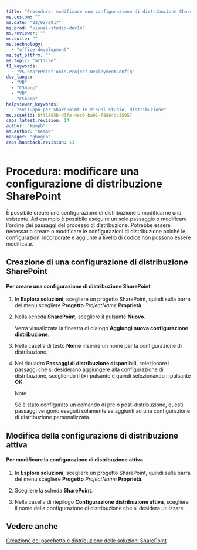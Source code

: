 ```yaml
---
title: "Procedura: modificare una configurazione di distribuzione SharePoint"
ms.custom: ""
ms.date: "02/02/2017"
ms.prod: "visual-studio-dev14"
ms.reviewer: ""
ms.suite: ""
ms.technology: 
  - "office-development"
ms.tgt_pltfrm: ""
ms.topic: "article"
f1_keywords: 
  - "VS.SharePointTools.Project.DeploymentConfig"
dev_langs: 
  - "VB"
  - "CSharp"
  - "VB"
  - "CSharp"
helpviewer_keywords: 
  - "sviluppo per SharePoint in Visual Studio, distribuzione"
ms.assetid: bff1895b-d3fe-4ec0-ba91-f8884dc35957
caps.latest.revision: 14
author: "kempb"
ms.author: "kempb"
manager: "ghogen"
caps.handback.revision: 13
---
```

# Procedura: modificare una configurazione di distribuzione SharePoint
  È possibile creare una configurazione di distribuzione o modificarne una esistente.  Ad esempio è possibile eseguire un solo passaggio o modificare l'ordine dei passaggi del processo di distribuzione.  Potrebbe essere necessario creare o modificare le configurazioni di distribuzione poiché le configurazioni incorporate e aggiunte a livello di codice non possono essere modificate.  
  
## Creazione di una configurazione di distribuzione SharePoint  
  
#### Per creare una configurazione di distribuzione SharePoint  
  
1.  In **Esplora soluzioni**, scegliere un progetto SharePoint, quindi sulla barra dei menu scegliere **Progetto** *ProjectName* **Proprietà**.  
  
2.  Nella scheda **SharePoint**, scegliere il pulsante **Nuovo**.  
  
     Verrà visualizzata la finestra di dialogo **Aggiungi nuova configurazione distribuzione**.  
  
3.  Nella casella di testo **Nome** inserire un nome per la configurazione di distribuzione.  
  
4.  Nel riquadro **Passaggi di distribuzione disponibili**, selezionare i passaggi che si desiderano aggiungere alla configurazione di distribuzione, scegliendo il \(**\>**\) pulsante e quindi selezionando il pulsante **OK**.  
  
    > [!NOTE]  
    >  Se è stato configurato un comando di pre o post\-distribuzione, questi passaggi vengono eseguiti solamente se aggiunti ad una configurazione di distribuzione personalizzata.  
  
## Modifica della configurazione di distribuzione attiva  
  
#### Per modificare la configurazione di distribuzione attiva  
  
1.  In **Esplora soluzioni**, scegliere un progetto SharePoint, quindi sulla barra dei menu scegliere **Progetto** *ProjectName* **Proprietà**.  
  
2.  Scegliere la scheda **SharePoint**.  
  
3.  Nella casella di riepilogo **Configurazione distribuzione attiva**, scegliere il nome della configurazione di distribuzione che si desidera utilizzare.  
  
## Vedere anche  
 [Creazione del pacchetto e distribuzione delle soluzioni SharePoint](../sharepoint/packaging-and-deploying-sharepoint-solutions.md)  
  
  